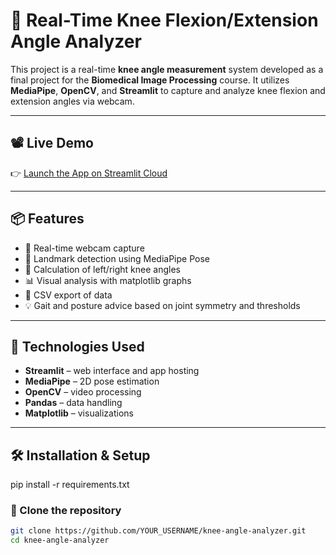# 🦵 Real-Time Knee Flexion/Extension Angle Analyzer

This project is a real-time **knee angle measurement** system developed as a final project for the **Biomedical Image Processing** course. It utilizes **MediaPipe**, **OpenCV**, and **Streamlit** to capture and analyze knee flexion and extension angles via webcam.

---

## 📽️ Live Demo
👉 [Launch the App on Streamlit Cloud](https://kneebip-a8hyqijxpq3sap7i9robp7.streamlit.app/) 

---

## 📦 Features

- 🎥 Real-time webcam capture
- 🧠 Landmark detection using MediaPipe Pose
- 📐 Calculation of left/right knee angles
- 📊 Visual analysis with matplotlib graphs
- 💾 CSV export of data
- 💡 Gait and posture advice based on joint symmetry and thresholds

---

## 🧰 Technologies Used

- **Streamlit** – web interface and app hosting
- **MediaPipe** – 2D pose estimation
- **OpenCV** – video processing
- **Pandas** – data handling
- **Matplotlib** – visualizations

---

## 🛠️ Installation & Setup
pip install -r requirements.txt

### 📁 Clone the repository
```bash
git clone https://github.com/YOUR_USERNAME/knee-angle-analyzer.git
cd knee-angle-analyzer